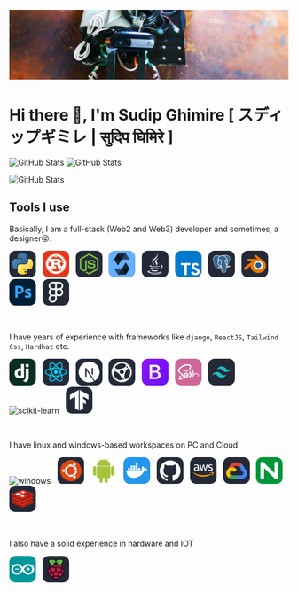 ![Cover Photo](res/cover.jpg)

# Hi there 👋, I'm Sudip Ghimire [ スディップギミレ | सुदिप घिमिरे ]

![GitHub Stats](https://github-readme-stats.vercel.app/api/top-langs/?username=ghimiresdp&theme=radical&show_icons=true&hide_border=true&layout=compact)
![GitHub Stats](https://github-readme-stats.vercel.app/api?username=ghimiresdp&theme=radical&show_icons=true&hide_border=true&count_private=true)

![GitHub Stats](https://streak-stats.demolab.com?user=ghimiresdp&theme=radical&hide_border=true)

## Tools I use

Basically, I am a full-stack (Web2 and Web3) developer and sometimes, a designer😜.

<img src="https://raw.githubusercontent.com/tandpfun/skill-icons/de91fca307a83d75fc5b1f6ce24540454acead41/icons/Python-Dark.svg" alt="python" width="48" height="48" />&nbsp;&nbsp;
 <img src="https://raw.githubusercontent.com/tandpfun/skill-icons/de91fca307a83d75fc5b1f6ce24540454acead41/icons/Rust.svg" alt="rustlang" width="48" height="48">&nbsp;&nbsp;
<img src="https://raw.githubusercontent.com/tandpfun/skill-icons/de91fca307a83d75fc5b1f6ce24540454acead41/icons/NodeJS-Dark.svg" alt="nodejs" width="48" height="48" />&nbsp;&nbsp;
<img src="https://raw.githubusercontent.com/tandpfun/skill-icons/de91fca307a83d75fc5b1f6ce24540454acead41/icons/Solidity.svg" alt="solidity" width="48" height="48"/>&nbsp;&nbsp;
<img src="https://raw.githubusercontent.com/tandpfun/skill-icons/de91fca307a83d75fc5b1f6ce24540454acead41/icons/Java-Dark.svg" alt="java" width="48" height="48"/>&nbsp;&nbsp;
<img src="https://raw.githubusercontent.com/tandpfun/skill-icons/de91fca307a83d75fc5b1f6ce24540454acead41/icons/TypeScript.svg" alt="typescript" width="48" height="48" />&nbsp;&nbsp;
<img src="https://raw.githubusercontent.com/tandpfun/skill-icons/de91fca307a83d75fc5b1f6ce24540454acead41/icons/PostgreSQL-Dark.svg" alt="postgresql" width="48" height="48">&nbsp;&nbsp;
<img src="https://raw.githubusercontent.com/tandpfun/skill-icons/de91fca307a83d75fc5b1f6ce24540454acead41/icons/Blender-Dark.svg" alt="blender" width="48" height="48">&nbsp;&nbsp;
<img src="https://raw.githubusercontent.com/tandpfun/skill-icons/de91fca307a83d75fc5b1f6ce24540454acead41/icons/Photoshop.svg" alt="photoshop" width="48" height="48">&nbsp;&nbsp;
<img src="https://raw.githubusercontent.com/tandpfun/skill-icons/de91fca307a83d75fc5b1f6ce24540454acead41/icons/Figma-Dark.svg" alt="figma" width="48" height="48">&nbsp;&nbsp;

<br>

I have years of experience with frameworks like `django`, `ReactJS`, `Tailwind Css`, `Hardhat` etc.

<img src="https://raw.githubusercontent.com/tandpfun/skill-icons/de91fca307a83d75fc5b1f6ce24540454acead41/icons/Django.svg" alt="django" width="48" height="48">&nbsp;&nbsp;
<img src="https://raw.githubusercontent.com/tandpfun/skill-icons/de91fca307a83d75fc5b1f6ce24540454acead41/icons/React-Dark.svg" alt="react" width="48" height="48" />&nbsp;&nbsp;
<img src="https://raw.githubusercontent.com/tandpfun/skill-icons/de91fca307a83d75fc5b1f6ce24540454acead41/icons/NextJS-Dark.svg" alt="next" width="48" height="48">&nbsp;&nbsp;
<img src="https://raw.githubusercontent.com/tandpfun/skill-icons/de91fca307a83d75fc5b1f6ce24540454acead41/icons/Actix-Dark.svg" alt="actix" width="48" height="48" />&nbsp;&nbsp;
<img src="https://raw.githubusercontent.com/tandpfun/skill-icons/de91fca307a83d75fc5b1f6ce24540454acead41/icons/Bootstrap.svg" alt="bootstrap" width="48" height="48" />&nbsp;&nbsp;
<img src="https://raw.githubusercontent.com/tandpfun/skill-icons/de91fca307a83d75fc5b1f6ce24540454acead41/icons/Sass.svg" alt="sass" width="48" height="48" />&nbsp;&nbsp;
<img src="https://raw.githubusercontent.com/tandpfun/skill-icons/de91fca307a83d75fc5b1f6ce24540454acead41/icons/TailwindCSS-Dark.svg" alt="tailwind" width="48" height="48">&nbsp;&nbsp;
<img src="https://raw.githubusercontent.com/tandpfun/skill-icons/de91fca307a83d75fc5b1f6ce24540454acead41/icons/ScikitLearn-Dark.svg" alt="scikit-learn" width="48" height="48">&nbsp;&nbsp;
<img src="https://raw.githubusercontent.com/tandpfun/skill-icons/de91fca307a83d75fc5b1f6ce24540454acead41/icons/TensorFlow-Dark.svg" alt="tensorflow" width="48" height="48">&nbsp;&nbsp;

<br>

I have linux and windows-based workspaces on PC and Cloud

<img src="https://raw.githubusercontent.com/tandpfun/skill-icons/main/icons/Windows-Dark.svg" alt="windows" width="48" height="48">&nbsp;&nbsp;
<img src="https://raw.githubusercontent.com/tandpfun/skill-icons/main/icons/Ubuntu-Dark.svg" alt="ubuntu" width="48" height="48">&nbsp;&nbsp;
<img src="https://raw.githubusercontent.com/devicons/devicon/master/icons/android/android-plain.svg" alt="android" width="48" height="48">&nbsp;&nbsp;
<img src="https://raw.githubusercontent.com/tandpfun/skill-icons/de91fca307a83d75fc5b1f6ce24540454acead41/icons/Docker.svg" alt="Docker" width="48" height="48" />&nbsp;&nbsp;
<img src="https://raw.githubusercontent.com/tandpfun/skill-icons/de91fca307a83d75fc5b1f6ce24540454acead41/icons/Github-Dark.svg" alt="github" width="48" height="48">&nbsp;&nbsp;
<img src="https://raw.githubusercontent.com/tandpfun/skill-icons/de91fca307a83d75fc5b1f6ce24540454acead41/icons/AWS-Dark.svg" alt="aws" width="48" height="48"/>&nbsp;&nbsp;
<img src="https://raw.githubusercontent.com/tandpfun/skill-icons/de91fca307a83d75fc5b1f6ce24540454acead41/icons/GCP-Dark.svg" alt="gcp" width="48" height="48" />&nbsp;&nbsp;
<img src="https://raw.githubusercontent.com/tandpfun/skill-icons/de91fca307a83d75fc5b1f6ce24540454acead41/icons/Nginx.svg" alt="nginx" width="48" height="48">&nbsp;&nbsp;
<img src="https://raw.githubusercontent.com/tandpfun/skill-icons/de91fca307a83d75fc5b1f6ce24540454acead41/icons/Redis-Dark.svg" alt="redis" width="48" height="48" />&nbsp;&nbsp;

<br>

I also have a solid experience in hardware and IOT

<img src="https://raw.githubusercontent.com/tandpfun/skill-icons/de91fca307a83d75fc5b1f6ce24540454acead41/icons/Arduino.svg" alt="arduino" width="48" height="48"/>&nbsp;&nbsp;
<img src="https://raw.githubusercontent.com/tandpfun/skill-icons/de91fca307a83d75fc5b1f6ce24540454acead41/icons/RaspberryPi-Dark.svg" alt="raspberry pi" width="48" height="48"/>&nbsp;&nbsp;

<!-- <img src="" alt="" width="48" height="48"> -->

<!-- ## 🔭 I’m currently (but not actively) working on some of the projects

- [prefab server](https://github.com/ghimiresdp/prefab)
- [Rust Challenges](https://github.com/ghimiresdp/rust-challenges)
- [Python Projects](https://github.com/ghimiresdp/python-projects)
- [Python Notes](https://github.com/ghimiresdp/python-notes) -->
